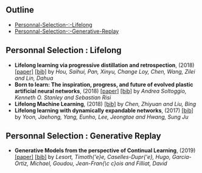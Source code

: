 ## Outline 
- [Personnal-Selection-:-Lifelong](https://github.com/TLESORT/Automatic_Awesome_Bibliography/blob/master/Mardown_Files/Selection_Bibliography.md#Personnal-Selection-:-Lifelong)
- [Personnal-Selection-:-Generative-Replay](https://github.com/TLESORT/Automatic_Awesome_Bibliography/blob/master/Mardown_Files/Selection_Bibliography.md#Personnal-Selection-:-Generative-Replay)

## Personnal Selection : Lifelong
- **Lifelong learning via progressive distillation and retrospection**, (2018) [[paper]](https://arxiv.org/abs/1905.13260)  [[bib]](../bibtex.bib#L794-L802)  by *Hou, Saihui, Pan, Xinyu, Change Loy, Chen, Wang, Zilei and Lin, Dahua*
- **Born to learn: The inspiration, progress, and future of evolved plastic artificial neural networks**, (2018) [[paper]](http://www.sciencedirect.com/science/article/pii/S0893608018302120)  [[bib]](../bibtex.bib#L905-L916)  by *Andrea Soltoggio, Kenneth O. Stanley and Sebastian Risi*
- **Lifelong Machine Learning**, (2018) [[bib]](../bibtex.bib#L1031-L1042)  by *Chen, Zhiyuan and Liu, Bing*
- **Lifelong learning with dynamically expandable networks**, (2017) [[bib]](../bibtex.bib#L1757-L1762)  by *Yoon, Jaehong, Yang, Eunho, Lee, Jeongtae and Hwang, Sung Ju*

## Personnal Selection : Generative Replay
- **Generative Models from the perspective of Continual Learning**, (2019) [[paper]](https://hal.archives-ouvertes.fr/hal-01951954)  [[bib]](../bibtex.bib#L676-L688)  by *Lesort, Timoth{\'e}e, Caselles-Dupr{\'e}, Hugo, Garcia-Ortiz, Michael, Goudou, Jean-Fran{\c c}ois and Filliat, David*
